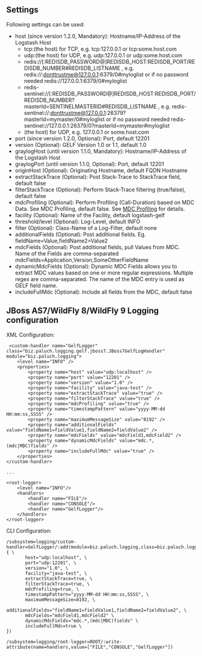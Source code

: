 Settings
--------------
Following settings can be used:

 * host (since version 1.2.0, Mandatory): Hostname/IP-Address of the Logstash Host
    * tcp:(the host) for TCP, e.g. tcp:127.0.0.1 or tcp:some.host.com
    * udp:(the host) for UDP, e.g. udp:127.0.0.1 or udp:some.host.com
    * redis://\[:REDISDB_PASSWORD@\]REDISDB_HOST:REDISDB_PORT/REDISDB_NUMBER#REDISDB_LISTNAME , e.g. redis://:donttrustme@127.0.0.1:6379/0#myloglist or if no password needed redis://127.0.0.1:6379/0#myloglist
    * redis-sentinel://\[:REDISDB_PASSWORD@\]REDISDB_HOST:REDISDB_PORT/REDISDB_NUMBER?masterId=SENTINELMASTERID#REDISDB_LISTNAME , e.g. redis-sentinel://:donttrustme@127.0.0.1:26379?masterId=mymaster/0#myloglist or if no password needed redis-sentinel://127.0.0.1:26379/0?masterId=mymaster#myloglist
    * (the host) for UDP, e.g. 127.0.0.1 or some.host.com
 * port (since version 1.2.0, Optional): Port, default 12201
 * version (Optional): GELF Version 1.0 or 1.1, default 1.0
 * graylogHost (until version 1.1.0, Mandatory): Hostname/IP-Address of the Logstash Host
 * graylogPort (until version 1.1.0, Optional): Port, default 12201
 * originHost (Optional): Originating Hostname, default FQDN Hostname
 * extractStackTrace (Optional): Post Stack-Trace to StackTrace field, default false
 * filterStackTrace (Optional): Perform Stack-Trace filtering (true/false), default false
 * mdcProfiling (Optional): Perform Profiling (Call-Duration) based on MDC Data. See MDC Profiling, default false. See [MDC Profiling](../mdcprofiling.html) for details.
 * facility (Optional): Name of the Facility, default logstash-gelf
 * threshold/level (Optional): Log-Level, default INFO
 * filter (Optional): Class-Name of a Log-Filter, default none
 * additionalFields (Optional): Post additional fields. Eg. fieldName=Value,fieldName2=Value2
 * mdcFields (Optional): Post additional fields, pull Values from MDC. Name of the Fields are comma-separated mdcFields=Application,Version,SomeOtherFieldName
 * dynamicMdcFields (Optional): Dynamic MDC Fields allows you to extract MDC values based on one or more regular expressions. Multiple regex are comma-separated. The name of the MDC entry is used as GELF field name.
 * includeFullMdc (Optional): Include all fields from the MDC, default false


JBoss AS7/WildFly 8/WildFly 9 Logging configuration
--------------

XML Configuration:

     <custom-handler name="GelfLogger" class="biz.paluch.logging.gelf.jboss7.JBoss7GelfLogHandler" module="biz.paluch.logging">
        <level name="INFO" />
        <properties>
            <property name="host" value="udp:localhost" />
            <property name="port" value="12201" />
            <property name="version" value="1.0" />
            <property name="facility" value="java-test" />
            <property name="extractStackTrace" value="true" />
            <property name="filterStackTrace" value="true" />
            <property name="mdcProfiling" value="true" />
            <property name="timestampPattern" value="yyyy-MM-dd HH:mm:ss,SSSS" />
            <property name="maximumMessageSize" value="8192" />
            <property name="additionalFields" value="fieldName1=fieldValue1,fieldName2=fieldValue2" />
            <property name="mdcFields" value="mdcField1,mdcField2" />
            <property name="dynamicMdcFields" value="mdc.*,(mdc|MDC)fields" />
            <property name="includeFullMdc" value="true" />
        </properties>
    </custom-handler>

    ...

    <root-logger>
        <level name="INFO"/>
        <handlers>
            <handler name="FILE"/>
            <handler name="CONSOLE"/>
            <handler name="GelfLogger"/>
        </handlers>
    </root-logger>


CLI Configuration:

    /subsystem=logging/custom-handler=GelfLogger/:add(module=biz.paluch.logging,class=biz.paluch.logging.gelf.jboss7.JBoss7GelfLogHandler,properties={ \
           host="udp:localhost", \
           port="udp:12201", \
           version="1.0", \
		   facility="java-test", \
		   extractStackTrace=true, \
		   filterStackTrace=true, \
		   mdcProfiling=true, \
		   timestampPattern="yyyy-MM-dd HH:mm:ss,SSSS", \
		   maximumMessageSize=8192, \
		   additionalFields="fieldName1=fieldValue1,fieldName2=fieldValue2", \
		   mdcFields="mdcField1,mdcField2" \
		   dynamicMdcFields="mdc.*,(mdc|MDC)fields" \
		   includeFullMdc=true \
    })

    /subsystem=logging/root-logger=ROOT/:write-attribute(name=handlers,value=["FILE","CONSOLE","GelfLogger"])
    